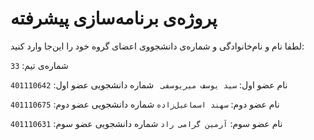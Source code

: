 # پروژه‌ی برنامه‌سازی پیشرفته
لطفا نام و نام‌خانوادگی و شماره‌ی دانشجووی اعضای گروه خود را این‌جا وارد کنید:

شماره‌ی تیم: `33`

نام عضو اول: `سید یوسف میریوسفی `
شماره دانشجویی عضو اول: `401110642 `

نام عضو دوم: `سهند اسماعیل‌زاده`
شماره دانشجویی عضو دوم: `401110675`

نام عضو سوم: `آرمین گرامی راد`
شماره دانشجویی عضو سوم: `401110631`
